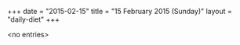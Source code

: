 +++
date = "2015-02-15"
title = "15 February 2015 (Sunday)"
layout = "daily-diet"
+++

<p>&lt;no entries&gt;</p>